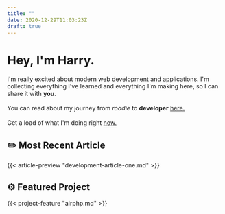```yaml
---
title: ""
date: 2020-12-29T11:03:23Z
draft: true
---
```


# Hey, I'm Harry. 

I'm really excited about modern web development and applications. I'm collecting everything I've learned and everything I'm making here, so I can share it with **you**.
\
\
You can read about my journey from _roadie_ to **developer** [here.](/about)
\
\
Get a load of what I'm doing right [now.](/now)

## :pencil2: Most Recent Article

{{< article-preview "development-article-one.md" >}}

## :gear: Featured Project

{{< project-feature "airphp.md" >}}